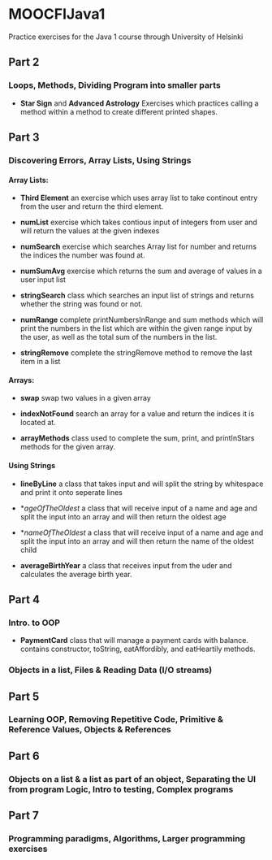 # MOOCFIJava1
Practice exercises for the Java 1 course through University of Helsinki

## Part 2
### Loops, Methods, Dividing Program into smaller parts
- **Star Sign** and **Advanced Astrology** Exercises which practices calling a method within a method to create different printed shapes. 

## Part 3
### Discovering Errors, Array Lists, Using Strings

#### Array Lists: 

- **Third Element** an exercise which uses array list to take continout entry from the user and return the third element.

- **numList** exercise which takes contious input of integers from user and will return the values at the given indexes 

- **numSearch** exercise which searches Array list for number and returns the indices the number was found at.

- **numSumAvg** exercise which returns the sum and average of values in a user input list

- **stringSearch** class which searches an input list of strings and returns whether the string was found or not.

- **numRange** complete printNumbersInRange and sum methods which will print the numbers in the list which are within the given range input by the user, as well as the total sum of the numbers in the list.

- **stringRemove** complete the stringRemove method to remove the last item in a list

#### Arrays: 
- **swap** swap two values in a given array

- **indexNotFound** search an array for a value and return the indices it is located at.

- **arrayMethods** class used to complete the sum, print, and printInStars methods for the given array.

#### Using Strings
- **lineByLine** a class that takes input and will split the string by whitespace and print it onto seperate lines

- **ageOfTheOldest* a class that will receive input of a name and age and split the input into an array and will then return the oldest age

- **nameOfTheOldest* a class that will receive input of a name and age and split the input into an array and will then return the name of the oldest child

- **averageBirthYear** a class that receives input from the uder and calculates the average birth year. 

## Part 4
### Intro. to OOP

- **PaymentCard** class that will manage a payment cards with balance.  contains constructor, toString, eatAffordibly, and eatHeartily methods. 

### Objects in a list, Files & Reading Data (I/O streams)

## Part 5
### Learning OOP, Removing Repetitive Code, Primitive & Reference Values, Objects & References

## Part 6
### Objects on a list & a list as part of an object, Separating the UI from program Logic, Intro to testing, Complex programs

## Part 7
### Programming paradigms, Algorithms, Larger programming exercises
